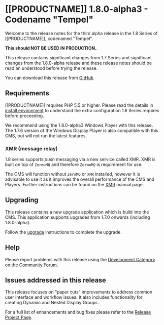 <!--toc=getting_started-->
# [[PRODUCTNAME]] 1.8.0-alpha3 - Codename "Tempel"</span>
Welcome to the release notes for the third alpha release in the 1.8 Series of
 [[PRODUCTNAME]], codenamed "Tempel".

 **This should NOT BE USED IN PRODUCTION.**.

This release contains significant changes from 1.7 Series and significant changes
from the 1.8.0-alpha release and these release notes should be read an understood
 before trying the release.

You can download this release from [GitHub](https://github.com/xibosignage/xibo-cms/releases/tag/1.8.0-alpha3).


## Requirements
[[PRODUCTNAME]] requires PHP 5.5 or higher. Please read the details in [install environment](install_environment.html) to understand the extra configuration 1.8 
 Series requires before proceeding.

We recommend using the 1.8.0-alpha3 Windows Player with this release. The 1.7.6 version of the Windows Display Player is also compatible with this CMS, but
 will not run the latest features.

### XMR (message relay)
1.8 series supports *push* messaging via a new service called XMR. XMR is built on top of `ZermoMQ` and therefore `ZermoMQ` is
 requirement for use.

The CMS will function without `ZeroMQ` or `XMR` installed, however it is advisable
 to use it as it improves the overall performance of the CMS and Players. Further
 instructions can be found on the [XMR](xmr.html) manual page.

## Upgrading
This release contains a new upgrade application which is build into the CMS. This
application supports upgrades from 1.7.0 onwards (including 1.8.0-alpha).

Follow the [upgrade](upgrade.html) instructions to complete the upgrade.

## Help
Please report problems with this release using the [Development Category on the Community Forum](https://community.xibo.org.uk/c/dev).

## Issues addressed in this release
This release focuses on "paper cuts" improvements to address common user interface and workflow issues. It also includes
 functionality for creating Dynamic and Nested Display Groups.

For a full list of enhancements and bug fixes please refer to the
 [Release Project Page](https://github.com/xibosignage/xibo/issues?q=milestone%3A1.8.0-alpha3+is%3Aclosed).
